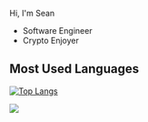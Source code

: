 Hi, I'm Sean 

- Software Engineer
- Crypto Enjoyer


## Most Used Languages
[![Top Langs](https://github-readme-stats.vercel.app/api/top-langs/?username=sm2828&layout=pie)](https://github.com/anuraghazra/github-readme-stats)

![](https://komarev.com/ghpvc/?username=sm2828&color=green)

